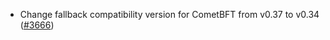 - Change fallback compatibility version for CometBFT from v0.37 to v0.34
  ([\#3666](https://github.com/informalsystems/hermes/issues/3666))